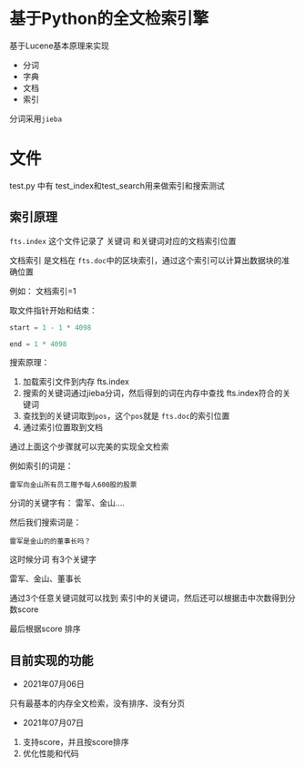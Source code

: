 # 基于Python的全文检索引擎

基于Lucene基本原理来实现

+ 分词
+ 字典
+ 文档
+ 索引

分词采用`jieba`

# 文件

test.py 中有 test_index和test_search用来做索引和搜索测试

## 索引原理

`fts.index` 这个文件记录了 关键词 和关键词对应的文档索引位置

文档索引 是文档在 `fts.doc`中的区块索引，通过这个索引可以计算出数据块的准确位置

例如： 文档索引=1

取文件指针开始和结束：

```python
start = 1 - 1 * 4098

end = 1 * 4098
```

搜索原理：

1. 加载索引文件到内存 fts.index
2. 搜索的关键词通过jieba分词，然后得到的词在内存中查找 fts.index符合的关键词
3. 查找到的关键词取到`pos`，这个`pos`就是 `fts.doc`的索引位置
4. 通过索引位置取到文档

通过上面这个步骤就可以完美的实现全文检索

例如索引的词是：

```
雷军向金山所有员工赠予每人600股的股票
```

分词的关键字有： 雷军、金山....

然后我们搜索词是：

```
雷军是金山的的董事长吗？
```

这时候分词 有3个关键字

雷军、金山、董事长

通过3个任意关键词就可以找到 索引中的关键词，然后还可以根据击中次数得到分数score

最后根据score 排序

## 目前实现的功能

+ 2021年07月06日

只有最基本的内存全文检索，没有排序、没有分页

+ 2021年07月07日

1. 支持score，并且按score排序
2. 优化性能和代码
